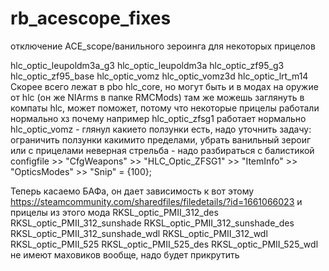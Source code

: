 # rb_acescope_fixes
отключение АСЕ_scope/ванильного зероинга для некоторых прицелов

hlc_optic_leupoldm3a_g3
hlc_optic_leupoldm3a
hlc_optic_zf95_g3
hlc_optic_zf95_base
hlc_optic_vomz
hlc_optic_vomz3d
hlc_optic_lrt_m14
Скорее всего лежат в pbo hlc_core, но могут быть и в модах на оружие от hlc (он же NIArms в папке RMCMods)
там же можешь заглянуть в компаты hlc, может поможет, потому что некоторые прицелы работали нормально хз почему например hlc_optic_zfsg1 работает нормально
hlc_optic_vomz - глянул какието ползунки есть, надо уточнить задачу: ограничить ползунки какимито пределами, убрать ванильный зероиг или с прицелами неверная стрельба - надо разбираться с балистикой
configfile >> "CfgWeapons" >> "HLC_Optic_ZFSG1" >> "ItemInfo" >> "OpticsModes" >> "Snip" = {100};


Теперь касаемо БАФа, он дает зависимость к вот этому https://steamcommunity.com/sharedfiles/filedetails/?id=1661066023
и прицелы из этого мода
RKSL_optic_PMII_312_des
RKSL_optic_PMII_312_sunshade
RKSL_optic_PMII_312_sunshade_des
RKSL_optic_PMII_312_sunshade_wdl
RKSL_optic_PMII_312_wdl
RKSL_optic_PMII_525
RKSL_optic_PMII_525_des
RKSL_optic_PMII_525_wdl
не имеют маховиков вообще, надо будет прикрутить
